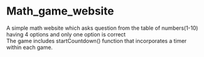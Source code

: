 # Math_game_website
A simple math website which asks question from the table of numbers(1-10)<br>
having 4 options and only one option is correct<br>
The game includes startCountdown() function that incorporates a timer within each game.
